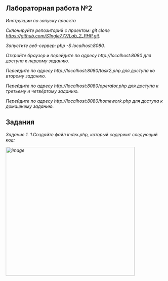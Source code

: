 ## **Лабораторная работа №2**
*Инструкции по запуску проекта*

*Склонируйте репозиторий с проектом: git clone https://github.com/S1ngle777/Lab_2_PHP.git.*

*Запустите веб-сервер: php -S localhost:8080.*
 
*Откройте браузер и перейдите по адресу http://localhost:8080 для доступа к первому заданию.*

*Перейдите по адресу http://localhost:8080/task2.php для доступа ко второму заданию.*

*Перейдите по адресу http://localhost:8080/operator.php для доступа к третьему и четвёртому заданию.*

*Перейдите по адресу http://localhost:8080/homework.php для доступа к домашнему заданию.*

## **Задания**
*Задание 1.*
*1.Создайте файл index.php, который содержит следующий код:*

*<img width="407" alt="image" src="https://github.com/2Vladimir2/lab_2.php/assets/159247721/a40a7ccc-85d1-49da-a1b7-a797c47c5ce9">*



